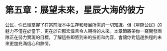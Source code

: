 # 第五章：展望未來，星辰大海的彼方

公民，你已經掌握了在當前版本中生存和發展所需的一切知識。但《星際公民》的魅力不僅在於當下，更在於它那宏偉且令人期待的未來。本章節將帶你一窺開發團隊正在努力實現的目標，了解這些即將到來的技術和內容，會讓你對這趟旅程的未來更加充滿信心和熱情。
